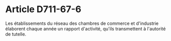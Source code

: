 # Article D711-67-6

Les établissements du réseau des chambres de commerce et d'industrie élaborent chaque année un rapport d'activité, qu'ils transmettent à l'autorité de tutelle.
